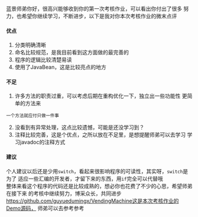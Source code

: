 蓝景师弟你好，很高兴能够收到你的第一次考核作业，可以看出你付出了很多
努力，也希望你继续学习，不断进步，以下是我对你本次考核作业的微末点评  

#### 优点  
1. 分类明确清晰  
2. 命名比较规范，是我目前看到这方面做的最完善的  
3. 程序的逻辑比较清楚易读  
4. 使用了JavaBean，这是比较亮点的地方  
#### 不足  
1. 许多方法的职责过重，可以考虑后期在重构优化一下，独立出一些功能性
更简单的方法来  
```
一个方法就应付只做一件事  
```
2. 没看到有异常处理，这点比较遗憾，可能是还没学习到？  
3. 注释比较完善，这是个优点，之所以放在不足里，是想提醒师弟可以去学习
学习javadoc的注释方式  
   
#### 建议  

个人建议以后还是少用`switch`，看起来很影响程序的可读性，其实呀，`switch`是为了
适应一些汇编的开发者，才留下来的东西，用`if`完全可以代替哦  
整体来看这个程序的代码还是比较成熟的，想必你也花费了不少的心思，希望师弟在接下来
的考核中继续努力，博采众长，共同进步  
https://github.com/guyuedumingx/VendingMachine这是本次考核作业的Demo源码，
师弟可以去参考参考  